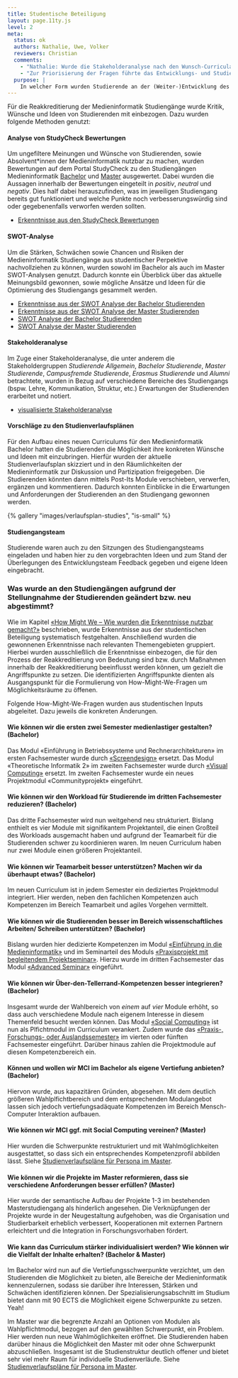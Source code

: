 ```yaml
---
title: Studentische Beteiligung
layout: page.11ty.js
level: 2
meta:
  status: ok
  authors: Nathalie, Uwe, Volker
  reviewers: Christian
  comments:
    - "Nathalie: Wurde die Stakeholderanalyse nach den Wunsch-Curricula iteriert?"
    - "Zur Priorisierung der Fragen führte das Entwicklungs- und Studiengangsteam ein Voting durch. Jedes Mitglied durfte drei Punkte auf die Fragen verteilen, die es als besonders wichtig erachtete. Die Fragen wurden anschließend in drei Kategorien unterteilt: «Top Votes» mit mehr als sechs Sternen, «Middle Votes» mit mehr als drei Sternen und «Low Votes» für die übrigen Fragen. Die Analyse der Ergebnisse aus den oben genannten Methoden führte zu folgenden Veränderungen in den Studiengängen der Medieninformatik im Bachelor und Master: Die ersten drei Semester des bisherigen Bachelor-Curriculums wurden größtenteils als zäh, theoretisch und mit zu hohem Arbeitsaufwand bewertet. Zudem war die Meinung, dass Inhalte einzelner Module früher im Curriculum oder in anderen Modulen behandelt werden können, in denen sie als Voraussetzung benötigt werden. Um den Aspekt der Theorielastigkeit zu minimieren, wurden zum Beispiel Projekte in jedem Fachsemester integriert, in welchen die Konzepte des Projektmanagementes aufbauend fokussiert werden. Projektmanagement lag bisher im 5. Fachsemester, welches für einen projektorientierten Studiengang unpraktikabel ist. > UM: Soll konkret noch auf EBR eingegangen werden, da es weggefallen ist? Des weiteren wurde der Punkt deutlich, dass das Modul «Informatik und Gesellschaft» dazu dient, den «Blick über den Tellerrand» zu ermöglichen, und würde die Studierenden eher ansprechen, wenn es auf freiwilliger Basis ohne Benotung erfolgt. So eröffnen sich neue Möglichkeiten und Denkmuster ohne Leistungsdruck zu erzeugen. Dies hatte zur Folge, dass das Modul in den Wahlpflichtkatalog überführt wurde. In den Ergebnissen wurde ebenfalls klar, dass der konsekutive Aufbau des Bachelor- und Masterstudiengangs der Medieninformatik sehr begrüßt wird. Demzufolge ist es sinnvoll diese Praxis fortzusetzen. Insgesamt dienten diese Anregungen als Möglichkeit, das Studienerlebnis zu optimieren und eine praxisorientiertere, flexiblere und kontinuierlichere Ausbildung zu ermöglichen."
  purpose: |
    In welcher Form wurden Studierende an der (Weiter-)Entwicklung des Studiengangs beteiligt? Was wurde am Studiengang aufgrund der Stellungnahme der Studierenden geändert bzw. neu abgestimmt?
---
```


Für die Reakkreditierung der Medieninformatik Studiengänge wurde Kritik, Wünsche und Ideen von Studierenden mit einbezogen. Dazu wurden folgende Methoden genutzt:


#### Analyse von StudyCheck Bewertungen
Um ungefiltere Meinungen und Wünsche von Studierenden, sowie Absolvent\*innen der Medieninformatik nutzbar zu machen, wurden Bewertungen auf dem Portal StudyCheck zu den Studiengängen Medieninformatik [Bachelor](https://www.studycheck.de/studium/medieninformatik/th-koeln-2052) und [Master](https://www.studycheck.de/studium/medieninformatik/th-koeln-11037) ausgewertet. Dabei wurden die Aussagen innerhalb der Bewertungen eingeteilt in *positiv*, *neutral* und *negativ*. Dies half dabei herauszufinden, was im jeweiligen Studiengang bereits gut funktioniert und welche Punkte noch verbesserungswürdig sind oder gegebenenfalls verworfen werden sollten.

- [Erkenntnisse aus den StudyCheck Bewertungen](/insights/?filter=%7B%22Von%22%3A%22StudyCheck+Bachelor%22%7D)

#### SWOT-Analyse
Um die Stärken, Schwächen sowie Chancen und Risiken der Medieninformatik Studiengänge aus studentischer Perpektive nachvollziehen zu können, wurden sowohl im Bachelor als auch im Master SWOT-Analysen genutzt. Dadurch konnte ein Überblick über das aktuelle Meinungsbild gewonnen, sowie mögliche Ansätze und Ideen für die Optimierung des Studiengangs gesammelt werden.

- [Erkenntnisse aus der SWOT Analyse der Bachelor Studierenden](/insights/?filter=%7B%22Von%22%3A%22Aktive+Studies+Bachelor%22%7D)
- [Erkenntnisse aus der SWOT Analyse der Master Studierenden](/insights/?filter=%7B%22Von%22%3A%22Aktive+Studies+Master%22%7D)
- [SWOT Analyse der Bachelor Studierenden](https://miro.com/app/board/uXjVPCcoUAg=/?share_link_id=808129948286)
- [SWOT Analyse der Master Studierenden](https://miro.com/app/board/uXjVPC45qUc=/?share_link_id=339661287698)

#### Stakeholderanalyse
Im Zuge einer Stakeholderanalyse, die unter anderem die Stakeholdergruppen *Studierende Allgemein*, *Bachelor Studierende*, *Master Studierende*, *Campusfremde Studierende*, *Erasmus Studierende* und *Alumni* betrachtete, wurden in Bezug auf verschiedene Bereiche des Studiengangs (bspw. Lehre, Kommunikation, Struktur, etc.) Erwartungen der Studierenden erarbeitet und notiert.

- [visualisierte Stakeholderanalyse](/analysen/stakeholder/stakeholder-analyse/)

#### Vorschläge zu den Studienverlaufsplänen
Für den Aufbau eines neuen Curriculums für den Medieninformatik Bachelor hatten die Studierenden die Möglichkeit ihre konkreten Wünsche und Ideen mit einzubringen. Hierfür wurden der aktuelle Studienverlaufsplan skizziert und in den Räumlichkeiten der Medieninformatik zur Diskussion und Partizipation freigegeben. Die Studierenden könnten dann mittels Post-Its Module verschieben, verwerfen, ergänzen und kommentieren. Dadurch konnten Einblicke in die Erwartungen und Anforderungen der Studierenden an den Studiengang gewonnen werden.

{% gallery "images/verlaufsplan-studies", "is-small" %}

#### Studiengangsteam
Studierende waren auch zu den Sitzungen des Studiengangsteams eingeladen und haben hier zu den vorgebrachten Ideen und zum Stand der Überlegungen des Entwicklungsteam Feedback gegeben und eigene Ideen eingebracht.


### Was wurde an den Studiengängen aufgrund der Stellungnahme der Studierenden geändert bzw. neu abgestimmt?

Wie im Kapitel [«How Might We – Wie wurden die Erkenntnisse nutzbar gemacht?»](/kurzbericht/how-might-we-wie-wurden-die-erkenntnisse-nutzbar-gemacht/) beschrieben, wurde Erkenntnisse aus der studentischen Beteiligung systematisch festgehalten. Anschließend wurden die gewonnenen Erkenntnisse nach relevanten Themengebieten gruppiert. Hierbei wurden ausschließlich die Erkenntnisse einbezogen, die für den Prozess der Reakkreditierung von Bedeutung sind bzw. durch Maßnahmen innerhalb der Reakkreditierung beeinflusst werden können, um gezielt die Angriffspunkte zu setzen. Die identifizierten Angriffspunkte dienten als Ausgangspunkt für die Formulierung von How-Might-We-Fragen um Möglichkeitsräume zu öffenen.

Folgende How-Might-We-Fragen wurden aus studentischen Inputs abgeleitet. Dazu jeweils die konkreten Änderungen.

#### Wie können wir die ersten zwei Semester medienlastiger gestalten? (Bachelor)
Das Modul «Einführung in Betriebssysteme und Rechnerarchitekturen» im ersten Fachsemester wurde durch [«Screendesign»](/medieninformatik-bachelor/modulbeschreibungen-bpo5/BA_Screendesign/) ersetzt. Das Modul «Theoretische Informatik 2» im zweiten Fachsemester wurde durch [«Visual Computing»](/medieninformatik-bachelor/modulbeschreibungen-bpo5/BA_Visual-Computing/) ersetzt. Im zweiten Fachsemester wurde ein neues Projektmodul «Communityprojekt» eingeführt.

#### Wie können wir den Workload für Studierende im dritten Fachsemester reduzieren? (Bachelor)
Das dritte Fachsemester wird nun weitgehend neu strukturiert. Bislang enthielt es vier Module mit signifikantem Projektanteil, die einen Großteil des Workloads ausgemacht haben und aufgrund der Teamarbeit für die Studierenden schwer zu koordinieren waren. Im neuen Curriculum haben nur zwei Module einen größeren Projektanteil.

#### Wie können wir Teamarbeit besser unterstützen? Machen wir da überhaupt etwas? (Bachelor)
Im neuen Curriculum ist in jedem Semester ein dediziertes Projektmodul integriert. Hier werden, neben den fachlichen Kompetenzen auch Kompetenzen im Bereich Teamarbeit und agiles Vorgehen vermittelt.

#### Wie können wir die Studierenden besser im Bereich wissenschaftliches Arbeiten/ Schreiben unterstützen? (Bachelor)
Bislang wurden hier dedizierte Kompetenzen im Modul [«Einführung in die Medieninformatik»](/medieninformatik-bachelor/modulbeschreibungen-bpo5/BA_EinfhrungindieMedieninformatik/) und im Seminarteil des Moduls [«Praxisprojekt mit begleitendem Projektseminar»](/medieninformatik-bachelor/modulbeschreibungen-bpo5/BA_Praxisprojekt/). Hierzu wurde im dritten Fachsemester das Modul [«Advanced Seminar»](/medieninformatik-bachelor/modulbeschreibungen-bpo5/BA_Advanced-Seminar/) eingeführt. 

#### Wie können wir Über-den-Tellerrand-Kompetenzen besser integrieren? (Bachelor)
Insgesamt wurde der Wahlbereich von *einem* auf *vier* Module erhöht, so dass auch verschiedene Module nach eigenem Interesse in diesem Themenfeld besucht werden können. Das Modul [«Social Computing»](/medieninformatik-bachelor/modulbeschreibungen-bpo5/BA_Social-Computing/) ist nun als Plfichtmodul im Curriculum verankert. Zudem wurde das [«Praxis-, Forschungs- oder Auslandssemester»](/medieninformatik-bachelor/modulbeschreibungen-bpo5/BA_Praxissemester/) im vierten oder fünften Fachsemester eingeführt. Darüber hinaus zahlen die Projektmodule auf diesen Kompetenzbereich ein.

#### Können und wollen wir MCI im Bachelor als eigene Vertiefung anbieten? (Bachelor)
Hiervon wurde, aus kapazitären Gründen, abgesehen. Mit dem deutlich größeren Wahlplfichtbereich und dem entsprechenden Modulangebot lassen sich jedoch vertiefungsadäquate Kompetenzen im Bereich Mensch-Computer Interaktion aufbauen.

#### Wie können wir MCI ggf. mit Social Computing vereinen? (Master)
Hier wurden die Schwerpunkte restrukturiert und mit Wahlmöglichkeiten ausgestattet, so dass sich ein entsprechendes Kompetenzprofil abbilden lässt. Siehe [Studienverlaufspläne für Persona im Master](/medieninformatik-master/personas/).

#### Wie können wir die Projekte im Master reformieren, dass sie verschiedene Anforderungen besser erfüllen? (Master)
Hier wurde der semantische Aufbau der Projekte 1-3 im bestehenden Masterstudiengang als hinderlich angesehen. Die Verknüpfungen der Projekte wurde in der Neugestaltung aufgehoben, was die Organisation und Studierbarkeit erheblich verbessert, Kooperationen mit externen Partnern erleichtert und die Integration in Forschungsvorhaben fördert.

#### Wie kann das Curriculum stärker individualisiert werden? Wie können wir die Vielfalt der Inhalte erhalten? (Bachelor & Master)
Im Bachelor wird nun auf die Vertiefungsschwerpunkte verzichtet, um den Studierenden die Möglichkeit zu bieten, alle Bereiche der Medieninformatik kennenzulernen, sodass sie darüber ihre Interessen, Stärken und Schwächen identifizieren können. Der Spezialisierungsabschnitt im Studium bietet dann mit 90 ECTS die Möglichkeit eigene Schwerpunkte zu setzen. Yeah!

Im Master war die begrenzte Anzahl an Optionen von Modulen als Wahlpflichtmodul, bezogen auf den gewählten Schwerpunkt, ein Problem. Hier werden nun neue Wahlmöglichkeiten eröffnet. Die Studierenden haben darüber hinaus die Möglichkeit den Master mit oder ohne Schwerpunkt abzuschließen. Insgesamt ist die Studienstruktur deutlich offener und bietet sehr viel mehr Raum für individuelle Studienverläufe. Siehe [Studienverlaufspläne für Persona im Master](/medieninformatik-master/personas/).